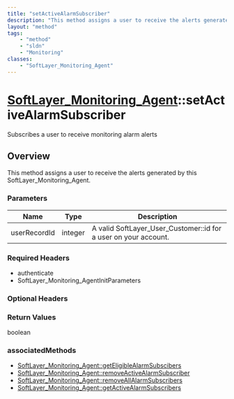 ```yaml
---
title: "setActiveAlarmSubscriber"
description: "This method assigns a user to receive the alerts generated by this SoftLayer_Monitoring_Agent."
layout: "method"
tags:
    - "method"
    - "sldn"
    - "Monitoring"
classes:
    - "SoftLayer_Monitoring_Agent"
---
```

# [SoftLayer_Monitoring_Agent](/reference/services/SoftLayer_Monitoring_Agent)::setActiveAlarmSubscriber

Subscribes a user to receive monitoring alarm alerts


## Overview 
This method assigns a user to receive the alerts generated by this SoftLayer_Monitoring_Agent. 

### Parameters 
|Name | Type | Description |
| --- | --- | --- |
|userRecordId| integer| A valid SoftLayer_User_Customer::id for a user on your account.|


### Required Headers
* authenticate
* SoftLayer_Monitoring_AgentInitParameters

### Optional Headers

### Return Values
boolean


### associatedMethods

*  [SoftLayer_Monitoring_Agent::getEligibleAlarmSubscibers](/reference/services/SoftLayer_Monitoring_Agent/getEligibleAlarmSubscibers )
*  [SoftLayer_Monitoring_Agent::removeActiveAlarmSubscriber](/reference/services/SoftLayer_Monitoring_Agent/removeActiveAlarmSubscriber )
*  [SoftLayer_Monitoring_Agent::removeAllAlarmSubscribers](/reference/services/SoftLayer_Monitoring_Agent/removeAllAlarmSubscribers )
*  [SoftLayer_Monitoring_Agent::getActiveAlarmSubscribers](/reference/services/SoftLayer_Monitoring_Agent/getActiveAlarmSubscribers )

